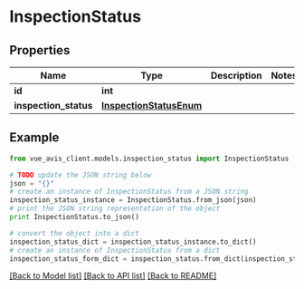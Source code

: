 # InspectionStatus


## Properties

Name | Type | Description | Notes
------------ | ------------- | ------------- | -------------
**id** | **int** |  |
**inspection_status** | [**InspectionStatusEnum**](InspectionStatusEnum.md) |  |

## Example

```python
from vue_avis_client.models.inspection_status import InspectionStatus

# TODO update the JSON string below
json = "{}"
# create an instance of InspectionStatus from a JSON string
inspection_status_instance = InspectionStatus.from_json(json)
# print the JSON string representation of the object
print InspectionStatus.to_json()

# convert the object into a dict
inspection_status_dict = inspection_status_instance.to_dict()
# create an instance of InspectionStatus from a dict
inspection_status_form_dict = inspection_status.from_dict(inspection_status_dict)
```
[[Back to Model list]](..#documentation-for-models) [[Back to API list]](..#documentation-for-api-endpoints) [[Back to README]](..)

